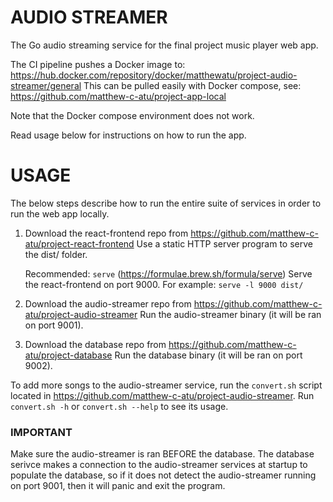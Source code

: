 # AUDIO STREAMER

The Go audio streaming service for the final project music player web app.

The CI pipeline pushes a Docker image to: https://hub.docker.com/repository/docker/matthewatu/project-audio-streamer/general
This can be pulled easily with Docker compose, see: https://github.com/matthew-c-atu/project-app-local

Note that the Docker compose environment does not work. 

Read usage below for instructions on how to run the app.

# USAGE
The below steps describe how to run the entire suite of services in order to run the web app locally.

1. Download the react-frontend repo from https://github.com/matthew-c-atu/project-react-frontend
   Use a static HTTP server program to serve the dist/ folder.
   
   Recommended: `serve` (https://formulae.brew.sh/formula/serve) 
   Serve the react-frontend on port 9000.
   For example: `serve -l 9000 dist/`
   
2. Download the audio-streamer repo from https://github.com/matthew-c-atu/project-audio-streamer
   Run the audio-streamer binary (it will be ran on port 9001).
   
3. Download the database repo from https://github.com/matthew-c-atu/project-database
   Run the database binary (it will be ran on port 9002).


To add more songs to the audio-streamer service, run the `convert.sh` script located in https://github.com/matthew-c-atu/project-audio-streamer.
Run `convert.sh -h` or `convert.sh --help` to see its usage.

### IMPORTANT
Make sure the audio-streamer is ran BEFORE the database. 
The database serivce makes a connection to the audio-streamer services at startup to populate the database, so if it does not detect the audio-streamer running on port 9001, then it will panic and exit the program.
